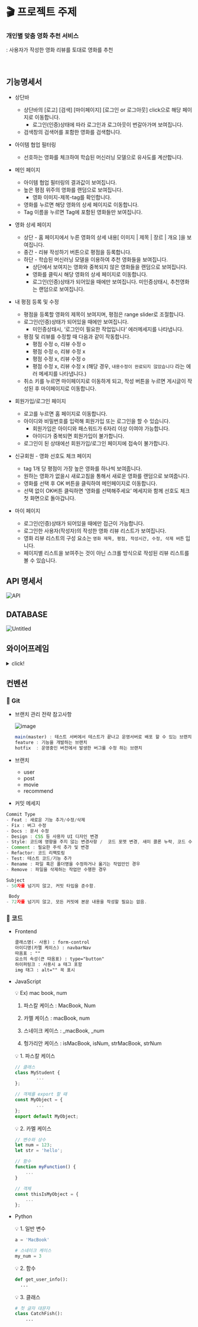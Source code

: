 # 🎬 프로젝트 주제

### 개인별 맞춤 영화 추천 서비스
: 사용자가 작성한 영화 리뷰를 토대로 영화를 추천

<br>

## 기능명세서

- 상단바
    - 상단바의 [로고] [검색] [마이페이지] [로그인 or 로그아웃] click으로 해당 페이지로 이동합니다.
        - 로그인(인증)상태에 따라 로그인과 로그아웃이 번갈아가며 보여집니다.
    - 검색창의 검색어를 포함한 영화를 검색합니다.
    
- 아이템 협업 필터링
    - 선호하는 영화를 체크하여 학습된 머신러닝 모델으로 유사도를 계산합니다.
    
- 메인 페이지
    - 아이템 협업 필터링의 결과값이 보여집니다.
    - 높은 평점 위주의 영화를 랜덤으로 보여집니다.
        - 영화 이미지-제목-tag를 확인합니다.
    - 영화를 누르면 해당 영화의 상세 페이지로 이동합니다.
    - Tag 이름을 누르면 Tag에 포함된 영화들만 보여집니다.
    
- 영화 상세 페이지
    - 상단 - 홈 페이지에서 누른 영화의 상세 내용[ 이미지 | 제목 | 장르 | 개요 ]을 보여집니다.
    - 중간 - 리뷰 작성하기 버튼으로 평점을 등록합니다.
    - 하단 - 학습된 머신러닝 모델을 이용하여 추천 영화들을 보여집니다.
        - 상단에서 보여지는 영화와 중복되지 않은 영화들을 랜덤으로 보여집니다.
        - 영화를 클릭시 해당 영화의 상세 페이지로 이동합니다.
        - 로그인(인증)상태가 되어있을 때에만 보여집니다. 미인증상태시, 추천영화는 랜덤으로 보여집니다.
        
- 내 평점 등록 및 수정
    - 평점을 등록할 영화의 제목이 보여지며, 평점은 range slider로 조절합니다.
    - 로그인(인증)상태가 되어있을 때에만 보여집니다.
        - 미인증상태시, ‘로그인이 필요한 작업입니다’ 에러메세지를 나타냅니다.
    - 평점 및 리뷰를 수정할 때 다음과 같이 작동합니다.
        - 평점 수정 o, 리뷰 수정 o
        - 평점 수정 o, 리뷰 수정 x
        - 평점 수정 x, 리뷰 수정 o
        - 평점 수정 x, 리뷰 수정 x (해당 경우, `내용수정이 완료되지 않았습니다` 라는 에러 메세지를 나타냅니다.)
    - 취소 키를 누르면 마이페이지로 이동하게 되고, 작성 버튼을 누르면 게시글이 작성된 후 마이페이지로 이동합니다.
    
- 회원가입/로그인 페이지
    - 로고를 누르면 홈 페이지로 이동합니다.
    - 아이디와 비밀번호를 입력해 회원가입 또는 로그인을 할 수 있습니다.
        - 회원가입은 아이디와 패스워드가 6자리 이상 이여야 가능합니다.
        - 아이디가 중복되면 회원가입이 불가합니다.
    - 로그인이 된 상태에선 회원가입/로그인 페이지에 접속이 불가합니다.
    
- 신규회원 - 영화 선호도 체크 페이지
    - tag 1개 당 평점이 가장 높은 영화를 하나씩 보여줍니다.
    - 원하는 영화가 없을시 새로고침을 통해서 새로운 영화를 랜덤으로 보여줍니다.
    - 영화를 선택 후 OK 버튼을 클릭하여 메인페이지로 이동합니다.
    - 선택 없이 OK버튼 클릭하면 ‘영화를 선택해주세요’ 메세지와 함께 선호도 체크 첫 화면으로 돌아갑니다.
    
- 마이 페이지
    - 로그인(인증)상태가 되어있을 때에만 접근이 가능합니다.
    - 로그인한 사용자(작성자)의 작성한 영화 리뷰 리스트가 보여집니다.
    - 영화 리뷰 리스트의 구성 요소는 `영화 제목, 평점, 작성시간, 수정, 삭제 버튼` 입니다.
    - 페이지별 리스트을 보여주는 것이 아닌 스크롤 방식으로 작성된 리뷰 리스트를 볼 수 있습니다.

## API 명세서
![API](https://user-images.githubusercontent.com/89643366/173366787-77b7a41c-9dea-4811-a23e-5989fd47d8a8.png)

## DATABASE
![Untitled](https://user-images.githubusercontent.com/89643366/173367811-6305aea3-781b-4009-bf73-98b52ecb29f4.png)

## 와이어프레임
<details>
<summary>
    click!
</summary>

![image](https://user-images.githubusercontent.com/89643366/173344603-e0649fe5-6ae1-4eb1-a438-850811b5daba.png)

![image](https://user-images.githubusercontent.com/89643366/173346061-66b46868-7374-4e63-864d-dea2d90e3e45.png)

</details> 


## 컨벤션

### 💚 Git

- 브랜치 관리 전략 참고사항
    
    ![image](https://user-images.githubusercontent.com/89643366/169194210-7acb7256-91e9-43cd-b02f-8fbf30b829d6.png)
    
    ```jsx
    main(master) : 테스트 서버에서 테스트가 끝나고 운영서버로 배포 할 수 있는 브랜치
    feature : 기능을 개발하는 브랜치
    hotfix  : 운영중인 버전에서 발생한 버그를 수정 하는 브랜치
    ```
    
- 브랜치
    - user
    - post
    - movie
    - recommend

- 커밋 메세지

```jsx
Commit Type
- Feat : 새로운 기능 추가/수정/삭제
- Fix : 버그 수정
- Docs : 문서 수정
- Design : CSS 등 사용자 UI 디자인 변경
- Style: 코드에 영향을 주지 않는 변경사항 /  코드 포맷 변경, 새미 콜론 누락, 코드 수정이 없는 경우
- Comment : 필요한 주석 추가 및 변경
- Refactor: 코드 리팩토링
- Test: 테스트 코드/기능 추가
- Rename : 파일 혹은 폴더명을 수정하거나 옮기는 작업만인 경우
- Remove : 파일을 삭제하는 작업만 수행한 경우

Subject
- 50자를 넘기지 않고, 커밋 타입을 준수함.

 Body
- 72자를 넘기지 않고, 모든 커밋에 본문 내용을 작성할 필요는 없음.
```

### 💚 코드

- Frontend
    
    ```html
    클래스명(- 사용) : form-control  
    아이디명(카멜 케이스) : navbarNav
    따옴표 : ""
    요소의 속성(큰 따옴표) : type="button"
    하이퍼링크 : 사용시 a 태그 포함
    img 태그 : alt="" 꼭 표시
    ```
    
- JavaScript
    
    <aside>
    💡 Ex) mac book, num
    
    1. 파스칼 케이스 : MacBook, Num
    
    2. 카멜 케이스 : macBook, num
    
    3. 스네이크 케이스 : _macBook, _num
    
    4. 헝가리안 케이스 : isMacBook, isNum, strMacBook, strNum
    
    </aside>
    
    <aside>
    💡 1. 파스칼 케이스
    
    </aside>
    
    ```jsx
    // 클래스
    class MyStudent {
    		...
    };
    ```
    
    ```jsx
    // 객체를 export 할 때
    const MyObject = {
    		...
    };
    export default MyObject;
    ```
    
    <aside>
    💡 2. 카멜 케이스
    
    </aside>
    
    ```jsx
    // 변수와 상수
    let num = 123;
    let str = 'hello';
    
    // 함수
    function myFunction() {
    	...
    }
    
    // 객체
    const thisIsMyObject = {
    	...
    };
    ```
    
- Python
    
    <aside>
    💡 1. 일반 변수
    
    </aside>
    
    ```python
    a = 'MacBook'
    
    # 스네이크 케이스
    my_num = 3
    ```
    
    <aside>
    💡 2. 함수
    
    </aside>
    
    ```python
    def get_user_info():
      ...
    ```
    
    <aside>
    💡 3. 클래스
    
    </aside>
    
    ```python
    # 첫 글자 대문자
    class CatchFish():
    	...
    ```
    
